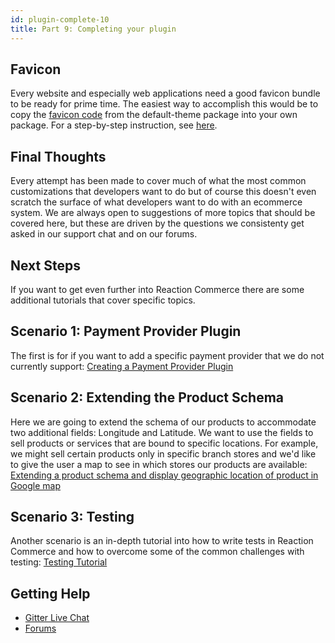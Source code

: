```yaml
---
id: plugin-complete-10
title: Part 9: Completing your plugin
---
```

    
## Favicon

Every website and especially web applications need a good favicon bundle to be ready for prime time. The easiest way to accomplish this would be to copy the [favicon code](https://github.com/reactioncommerce/reaction/blob/master/imports/plugins/included/default-theme/client/favicons.js) from the default-theme package into your own package. For a step-by-step instruction, see [here](how-to-change-the-favicon.md).

## Final Thoughts

Every attempt has been made to cover much of what the most common customizations that developers want to do but of course
this doesn't even scratch the surface of what developers want to do with an ecommerce system. We are always open to suggestions
of more topics that should be covered here, but these are driven by the questions we consistenty get asked in our support
chat and on our forums.

## Next Steps

If you want to get even further into Reaction Commerce there are some additional tutorials that cover specific topics.

## Scenario 1: Payment Provider Plugin

The first is for if you want to add a specific payment provider that we do not currently support:
[Creating a Payment Provider Plugin](creating-a-payment-provider.md)

## Scenario 2: Extending the Product Schema

Here we are going to extend the schema of our products to accommodate two additional fields: Longitude and Latitude. We want to use the fields to sell  products or services that are bound to specific locations. For example, we might sell certain products only in specific branch stores and we'd like to give the user a map to see in which stores our products are available:
[Extending a product schema and display geographic location of product in Google map](extending-product-schema-location-map.md)

## Scenario 3: Testing

Another scenario is an in-depth tutorial into how to write tests in Reaction Commerce and how to overcome some of the common
challenges with testing: [Testing Tutorial](testing-tutorial.md)

## Getting Help

- [Gitter Live Chat](https://gitter.im/reactioncommerce/reaction)
- [Forums](http://forums.reactioncommerce.com)
